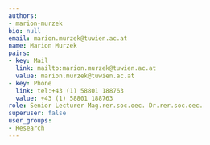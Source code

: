 ```yaml
---
authors:
- marion-murzek
bio: null
email: marion.murzek@tuwien.ac.at
name: Marion Murzek
pairs:
- key: Mail
  link: mailto:marion.murzek@tuwien.ac.at
  value: marion.murzek@tuwien.ac.at
- key: Phone
  link: tel:+43 (1) 58801 188763
  value: +43 (1) 58801 188763
role: Senior Lecturer Mag.rer.soc.oec. Dr.rer.soc.oec.
superuser: false
user_groups:
- Research
---
```

